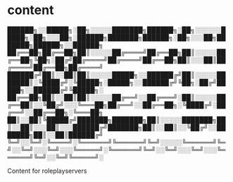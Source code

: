 # content


██████╗░░█████╗░██╗░░░░░███████╗██████╗░██╗░░░░░░█████╗░██╗░░░██╗░██████╗███████╗██████╗░██╗░░░██╗███████╗██████╗░░██████╗
██╔══██╗██╔══██╗██║░░░░░██╔════╝██╔══██╗██║░░░░░██╔══██╗╚██╗░██╔╝██╔════╝██╔════╝██╔══██╗██║░░░██║██╔════╝██╔══██╗██╔════╝
██████╔╝██║░░██║██║░░░░░█████╗░░██████╔╝██║░░░░░███████║░╚████╔╝░╚█████╗░█████╗░░██████╔╝╚██╗░██╔╝█████╗░░██████╔╝╚█████╗░
██╔══██╗██║░░██║██║░░░░░██╔══╝░░██╔═══╝░██║░░░░░██╔══██║░░╚██╔╝░░░╚═══██╗██╔══╝░░██╔══██╗░╚████╔╝░██╔══╝░░██╔══██╗░╚═══██╗
██║░░██║╚█████╔╝███████╗███████╗██║░░░░░███████╗██║░░██║░░░██║░░░██████╔╝███████╗██║░░██║░░╚██╔╝░░███████╗██║░░██║██████╔╝
╚═╝░░╚═╝░╚════╝░╚══════╝╚══════╝╚═╝░░░░░╚══════╝╚═╝░░╚═╝░░░╚═╝░░░╚═════╝░╚══════╝╚═╝░░╚═╝░░░╚═╝░░░╚══════╝╚═╝░░╚═╝╚═════╝░


Content for roleplayservers
